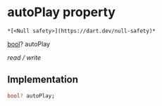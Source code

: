 


# autoPlay property




    *[<Null safety>](https://dart.dev/null-safety)*


[bool](https://api.flutter.dev/flutter/dart-core/bool-class.html)? autoPlay
  
_read / write_






## Implementation

```dart
bool? autoPlay;


```








